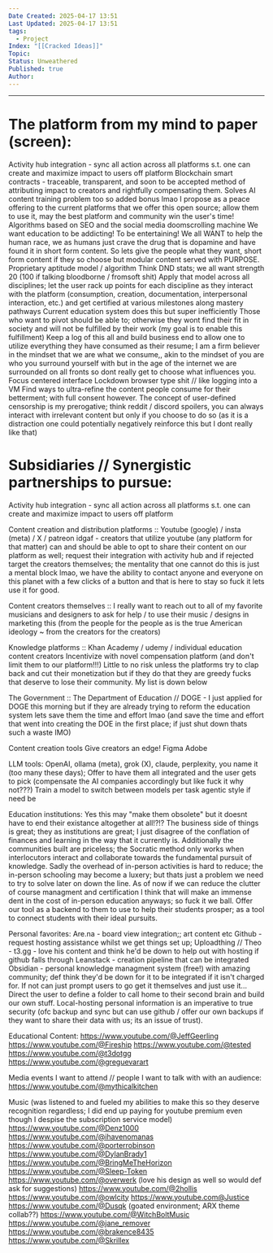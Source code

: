 ```yaml
---
Date Created: 2025-04-17 13:51
Last Updated: 2025-04-17 13:51
tags:
  - Project
Index: "[[Cracked Ideas]]"
Topic: 
Status: Unweathered
Published: true
Author:
---
```

---
# The platform from my mind to paper (screen):
Activity hub integration - sync all action across all platforms s.t. one can create and maximize impact to users off platform
Blockchain smart contracts - traceable, transparent, and soon to be accepted method of attributing impact to creators and rightfully compensating them.
	Solves AI content training problem too so added bonus lmao
	I propose as a peace offering to the current platforms that we offer this open source; allow them to use it, may the best platform and community win the user's time!
Algorithms based on SEO and the social media doomscrolling machine
	We want education to be addicting! To be entertaining!
	We all WANT to help the human race, we as humans just crave the drug that is dopamine and have found it in short form content.
		So lets give the people what they want, short form content if they so choose but modular content served with PURPOSE.
Proprietary aptitude model / algorithm
	Think DND stats; we all want strength 20 (100 if talking bloodborne / fromsoft shit)
	Apply that model across all disciplines; let the user rack up points for each discipline as they interact with the platform (consumption, creation, documentation, interpersonal interaction, etc.) and get certified at various milestones along mastery pathways
		Current education system does this but super inefficiently
		Those who want to pivot should be able to; otherwise they wont find their fit in society and will not be fulfilled by their work (my goal is to enable this fulfillment)
	Keep a log of this all and build business end to allow one to utilize everything they have consumed as their resume; I am a firm believer in the mindset that we are what we consume,, akin to the mindset of you are who you surround yourself with but in the age of the internet we are surrounded on all fronts so dont really get to choose what influences you.
Focus centered interface
	Lockdown browser type shit // like logging into a VM
	Find ways to ultra-refine the content people consume for their betterment; with full consent however.
	The concept of user-defined censorship is my prerogative; think reddit / discord spoilers, you can always interact with irrelevant content but only if you choose to do so (as it is a distraction one could potentially negatively reinforce this but I dont really like that)
	



# Subsidiaries // Synergistic partnerships to pursue:
Activity hub integration - sync all action across all platforms s.t. one can create and maximize impact to users off platform

Content creation and distribution platforms :: Youtube (google) / insta (meta) / X / patreon idgaf  - creators that utilize youtube (any platform for that matter) can and should be able to opt to share their content on our platform as well; request their integration with activity hub and if rejected target the creators themselves; the mentality that one cannot do this is just a mental block lmao, we have the ability to contact anyone and everyone on this planet with a few clicks of a button and that is here to stay so fuck it lets use it for good.

Content creators themselves :: I really want to reach out to all of my favorite musicians and designers to ask for help / to use their music / designs in marketing this (from the people for the people as is the true American ideology ~ from the creators for the creators) 

Knowledge platforms :: Khan Academy / udemy / individual education content creators
	Incentivize with novel compensation platform (and don't limit them to our platform!!!)
		Little to no risk unless the platforms try to clap back and cut their monetization but if they do that they are greedy fucks that deserve to lose their community.
	My list is down below

The Government :: The Department of Education // DOGE - I just applied for DOGE this morning but if they are already trying to reform the education system lets save them the time and effort lmao (and save the time and effort that went into creating the DOE in the first place; if just shut down thats such a waste IMO)

Content creation tools
	Give creators an edge!
		Figma
		Adobe

LLM tools:
	OpenAI, ollama (meta), grok (X), claude, perplexity, you name it (too many these days);
	Offer to have them all integrated and the user gets to pick (compensate the AI companies accordingly but like fuck it why not???)
		Train a model to switch between models per task agentic style if need be

Education institutions:
	Yes this may "make them obsolete" but it doesnt have to end their existance altogether at all!?!?
	The business side of things is great; they as institutions are great; I just disagree of the conflation of finances and learning in the way that it currently is.
	Additionally the communities built are priceless; the Socratic method only works when interlocutors interact and collaborate towards the fundamental pursuit of knowledge.
		Sadly the overhead of in-person activities is hard to reduce; the in-person schooling may become a luxery; but thats just a problem we need to try to solve later on down the line. As of now if we can reduce the clutter of course managment and certification I think that will make an immense dent in the cost of in-person education anyways; so fuck it we ball.
	Offer our tool as a backend to them to use to help their students prosper; as a tool to connect students with their ideal pursuits.

Personal favorites:
Are.na - board view integration;; art content etc
Github - request hosting assistance whilst we get things set up; 
Uploadthing // Theo - t3.gg - love his content and think he'd be down to help out with hosting if github falls through
Leanstack - creation pipeline that can be integrated
Obsidian - personal knowledge managment system (free!) with amazing community; def think they'd be down for it to be integrated if it isn't charged for.
	If not can just prompt users to go get it themselves and just use it...
	Direct the user to define a folder to call home to their second brain and build our own stuff.
	Local-hosting personal information is an imperative to true security (ofc backup and sync but can use github / offer our own backups if they want to share their data with us; its an issue of trust).


Educational Content:
https://www.youtube.com/@JeffGeerling
https://www.youtube.com/@Fireship
https://www.youtube.com/@tested
https://www.youtube.com/@t3dotgg
https://www.youtube.com/@greguevarart


Media events I want to attend // people I want to talk with with an audience:
https://www.youtube.com/@mythicalkitchen



Music (was listened to and fueled my abilities to make this so they deserve recognition regardless; I did end up paying for youtube premium even though I despise the subscription service model)
https://www.youtube.com/@Denz1000
https://www.youtube.com/@ihavenomanas
https://www.youtube.com/@porterrobinson
https://www.youtube.com/@DylanBrady1
https://www.youtube.com/@BringMeTheHorizon
https://www.youtube.com/@Sleep-Token
https://www.youtube.com/@overwerk (love his design as well so would def ask for suggestions)
https://www.youtube.com/@2hollis
https://www.youtube.com/@owlcity
https://www.youtube.com@Justice
https://www.youtube.com/@Dusqk (goated environment; ARX theme collab??)
https://www.youtube.com/@WitchBoltMusic
https://www.youtube.com/@jane_remover
https://www.youtube.com/@brakence8435
https://www.youtube.com/@Skrillex
